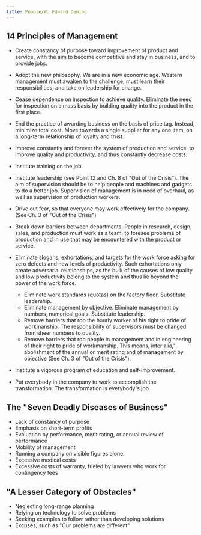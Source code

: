 ```yaml
---
title: People/W. Edward Deming
---
```


## 14 Principles of Management

* Create constancy of purpose toward improvement of product and service, with the aim to become competitive and stay in business, and to provide jobs.
* Adopt the new philosophy. We are in a new economic age. Western management must awaken to the challenge, must learn their responsibilities, and take on leadership for change.
* Cease dependence on inspection to achieve quality. Eliminate the need for inspection on a mass basis by building quality into the product in the first place.
* End the practice of awarding business on the basis of price tag. Instead, minimize total cost. Move towards a single supplier for any one item, on a long-term relationship of loyalty and trust.
* Improve constantly and forever the system of production and service, to improve quality and productivity, and thus constantly decrease costs.
* Institute training on the job.
* Institute leadership (see Point 12 and Ch. 8 of "Out of the Crisis"). The aim of supervision should be to help people and machines and gadgets to do a better job. Supervision of management is in need of overhaul, as well as supervision of production workers.
* Drive out fear, so that everyone may work effectively for the company. (See Ch. 3 of "Out of the Crisis")
* Break down barriers between departments. People in research, design, sales, and production must work as a team, to foresee problems of production and in use that may be encountered with the product or service.
* Eliminate slogans, exhortations, and targets for the work force asking for zero defects and new levels of productivity. Such exhortations only create adversarial relationships, as the bulk of the causes of low quality and low productivity belong to the system and thus lie beyond the power of the work force.
	* Eliminate work standards (quotas) on the factory floor. Substitute leadership.
	* Eliminate management by objective. Eliminate management by numbers, numerical goals. Substitute leadership.
	* Remove barriers that rob the hourly worker of his right to pride of workmanship. The responsibility of supervisors must be changed from sheer numbers to quality.
	* Remove barriers that rob people in management and in engineering of their right to pride of workmanship. This means, inter alia," abolishment of the annual or merit rating and of management by objective (See Ch. 3 of "Out of the Crisis").


* Institute a vigorous program of education and self-improvement.
* Put everybody in the company to work to accomplish the transformation. The transformation is everybody's job.

## The "Seven Deadly Diseases of Business"

* Lack of constancy of purpose
* Emphasis on short-term profits
* Evaluation by performance, merit rating, or annual review of performance
* Mobility of management
* Running a company on visible figures alone
* Excessive medical costs
* Excessive costs of warranty, fueled by lawyers who work for contingency fees


## "A Lesser Category of Obstacles"

* Neglecting long-range planning
* Relying on technology to solve problems
* Seeking examples to follow rather than developing solutions
* Excuses, such as "Our problems are different"
